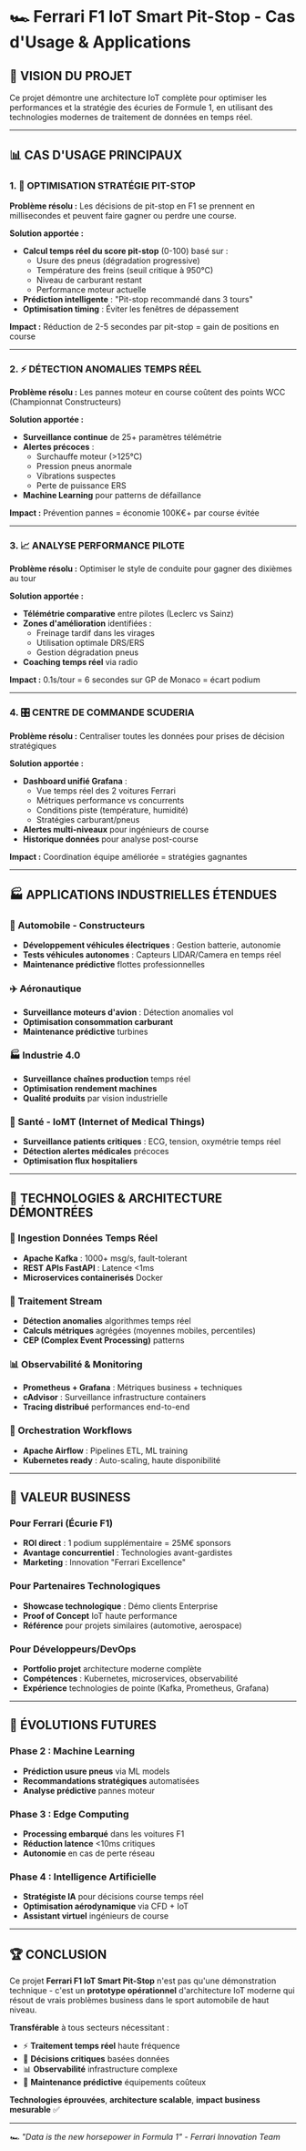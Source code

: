 # 🏎️ Ferrari F1 IoT Smart Pit-Stop - Cas d'Usage & Applications

## 🎯 **VISION DU PROJET**
Ce projet démontre une architecture IoT complète pour optimiser les performances et la stratégie des écuries de Formule 1, en utilisant des technologies modernes de traitement de données en temps réel.

---

## 📊 **CAS D'USAGE PRINCIPAUX**

### 1. **🔧 OPTIMISATION STRATÉGIE PIT-STOP**
**Problème résolu :** Les décisions de pit-stop en F1 se prennent en millisecondes et peuvent faire gagner ou perdre une course.

**Solution apportée :**
- **Calcul temps réel du score pit-stop** (0-100) basé sur :
  - Usure des pneus (dégradation progressive)
  - Température des freins (seuil critique à 950°C)
  - Niveau de carburant restant
  - Performance moteur actuelle
- **Prédiction intelligente** : "Pit-stop recommandé dans 3 tours"
- **Optimisation timing** : Éviter les fenêtres de dépassement

**Impact :** Réduction de 2-5 secondes par pit-stop = gain de positions en course

---

### 2. **⚡ DÉTECTION ANOMALIES TEMPS RÉEL**
**Problème résolu :** Les pannes moteur en course coûtent des points WCC (Championnat Constructeurs)

**Solution apportée :**
- **Surveillance continue** de 25+ paramètres télémétrie
- **Alertes précoces** :
  - Surchauffe moteur (>125°C) 
  - Pression pneus anormale
  - Vibrations suspectes
  - Perte de puissance ERS
- **Machine Learning** pour patterns de défaillance

**Impact :** Prévention pannes = économie 100K€+ par course évitée

---

### 3. **📈 ANALYSE PERFORMANCE PILOTE**
**Problème résolu :** Optimiser le style de conduite pour gagner des dixièmes au tour

**Solution apportée :**
- **Télémétrie comparative** entre pilotes (Leclerc vs Sainz)
- **Zones d'amélioration** identifiées :
  - Freinage tardif dans les virages
  - Utilisation optimale DRS/ERS
  - Gestion dégradation pneus
- **Coaching temps réel** via radio

**Impact :** 0.1s/tour = 6 secondes sur GP de Monaco = écart podium

---

### 4. **🎛️ CENTRE DE COMMANDE SCUDERIA**
**Problème résolu :** Centraliser toutes les données pour prises de décision stratégiques

**Solution apportée :**
- **Dashboard unifié Grafana** :
  - Vue temps réel des 2 voitures Ferrari
  - Métriques performance vs concurrents
  - Conditions piste (température, humidité)
  - Stratégies carburant/pneus
- **Alertes multi-niveaux** pour ingénieurs de course
- **Historique données** pour analyse post-course

**Impact :** Coordination équipe améliorée = stratégies gagnantes

---

## 🏭 **APPLICATIONS INDUSTRIELLES ÉTENDUES**

### **🚗 Automobile - Constructeurs**
- **Développement véhicules électriques** : Gestion batterie, autonomie
- **Tests véhicules autonomes** : Capteurs LIDAR/Camera en temps réel  
- **Maintenance prédictive** flottes professionnelles

### **✈️ Aéronautique** 
- **Surveillance moteurs d'avion** : Détection anomalies vol
- **Optimisation consommation carburant** 
- **Maintenance prédictive** turbines

### **🏭 Industrie 4.0**
- **Surveillance chaînes production** temps réel
- **Optimisation rendement machines**
- **Qualité produits** par vision industrielle

### **🏥 Santé - IoMT (Internet of Medical Things)**
- **Surveillance patients critiques** : ECG, tension, oxymétrie temps réel
- **Détection alertes médicales** précoces
- **Optimisation flux hospitaliers**

---

## 🚀 **TECHNOLOGIES & ARCHITECTURE DÉMONTRÉES**

### **📡 Ingestion Données Temps Réel**
- **Apache Kafka** : 1000+ msg/s, fault-tolerant
- **REST APIs FastAPI** : Latence <1ms
- **Microservices containerisés** Docker

### **🔄 Traitement Stream**
- **Détection anomalies** algorithmes temps réel
- **Calculs métriques** agrégées (moyennes mobiles, percentiles)
- **CEP (Complex Event Processing)** patterns

### **📊 Observabilité & Monitoring** 
- **Prometheus + Grafana** : Métriques business + techniques
- **cAdvisor** : Surveillance infrastructure containers
- **Tracing distribué** performances end-to-end

### **🤖 Orchestration Workflows**
- **Apache Airflow** : Pipelines ETL, ML training
- **Kubernetes ready** : Auto-scaling, haute disponibilité

---

## 💼 **VALEUR BUSINESS**

### **Pour Ferrari (Écurie F1)**
- **ROI direct** : 1 podium supplémentaire = 25M€ sponsors
- **Avantage concurrentiel** : Technologies avant-gardistes 
- **Marketing** : Innovation "Ferrari Excellence"

### **Pour Partenaires Technologiques**
- **Showcase technologique** : Démo clients Enterprise  
- **Proof of Concept** IoT haute performance
- **Référence** pour projets similaires (automotive, aerospace)

### **Pour Développeurs/DevOps**
- **Portfolio projet** architecture moderne complète
- **Compétences** : Kubernetes, microservices, observabilité
- **Expérience** technologies de pointe (Kafka, Prometheus, Grafana)

---

## 🎯 **ÉVOLUTIONS FUTURES**

### **Phase 2 : Machine Learning**
- **Prédiction usure pneus** via ML models
- **Recommandations stratégiques** automatisées
- **Analyse prédictive** pannes moteur

### **Phase 3 : Edge Computing** 
- **Processing embarqué** dans les voitures F1
- **Réduction latence** <10ms critiques
- **Autonomie** en cas de perte réseau

### **Phase 4 : Intelligence Artificielle**
- **Stratégiste IA** pour décisions course temps réel
- **Optimisation aérodynamique** via CFD + IoT
- **Assistant virtuel** ingénieurs de course

---

## 🏆 **CONCLUSION**

Ce projet **Ferrari F1 IoT Smart Pit-Stop** n'est pas qu'une démonstration technique - c'est un **prototype opérationnel** d'architecture IoT moderne qui résout de vrais problèmes business dans le sport automobile de haut niveau.

**Transférable** à tous secteurs nécessitant :
- ⚡ **Traitement temps réel** haute fréquence  
- 🎯 **Décisions critiques** basées données
- 📊 **Observabilité** infrastructure complexe
- 🔧 **Maintenance prédictive** équipements coûteux

**Technologies éprouvées**, **architecture scalable**, **impact business mesurable** ✅

---

*🏎️ "Data is the new horsepower in Formula 1" - Ferrari Innovation Team*
